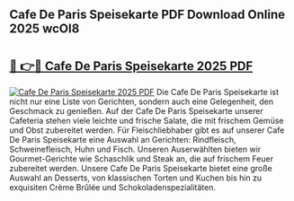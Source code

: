 ## Cafe De Paris Speisekarte PDF Download Online 2025 wcOI8

# <h2><a href="http://gcafz1.nevu.top/?p=Cafe+De+Paris+Speisekarte">🔗 👉🔴 Cafe De Paris Speisekarte 2025 PDF</a></h2>

[![Cafe De Paris Speisekarte 2025 PDF](https://i.imgur.com/dBaPXMq.png)](http://gcafz1.nevu.top/?p=Cafe+De+Paris+Speisekarte)
Die Cafe De Paris Speisekarte ist nicht nur eine Liste von Gerichten, sondern auch eine Gelegenheit, den Geschmack zu genießen. Auf der Cafe De Paris Speisekarte unserer Cafeteria stehen viele leichte und frische Salate, die mit frischem Gemüse und Obst zubereitet werden. Für Fleischliebhaber gibt es auf unserer Cafe De Paris Speisekarte eine Auswahl an Gerichten: Rindfleisch, Schweinefleisch, Huhn und Fisch. Unseren Auserwählten bieten wir Gourmet-Gerichte wie Schaschlik und Steak an, die auf frischem Feuer zubereitet werden. Unsere Cafe De Paris Speisekarte bietet eine große Auswahl an Desserts, von klassischen Torten und Kuchen bis hin zu exquisiten Crème Brûlée und Schokoladenspezialitäten.

